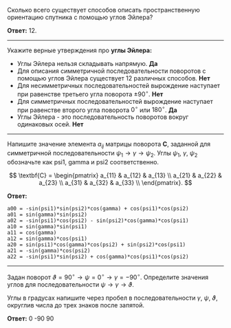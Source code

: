 
Сколько всего существует способов описать пространственную ориентацию спутника с помощью углов Эйлера?

**Ответ:** 12.

---

Укажите верные утверждения про **углы Эйлера:**

* Углы Эйлера нельзя складывать напрямую. **Да**
* Для описания симметричной последовательности поворотов с помощью углов Эйлера существует 12 различных способов. **Нет**
* Для несимметричных последовательностей вырождение наступает при равенстве третьего угла поворота $\pm 90^{\circ}$. **Нет**
* Для симметричных последовательностей вырождение наступает при равенстве второго угла поворота $0^{\circ}$ или $180^{\circ}$. **Да**
* Углы Эйлера - это последовательность поворотов вокруг одинаковых осей. **Нет**

---

Напишите значение элемента $a_{ij}$ матрицы поворота $\textbf{C}$, заданной для симметричной последовательности $\psi_1 \rightarrow \gamma \rightarrow \psi_2$. Углы  $\psi_1,\ \gamma,\ \psi_2$ обозначьте как $\text{psi1}$, $\text{gamma}$ и $\text{psi2}$ соответственно.

$$
\textbf{C} = 
\begin{pmatrix}
	a_{11} & a_{12} & a_{13} \\
	a_{21} & a_{22} & a_{23} \\
	a_{31} & a_{32} & a_{33} \\
\end{pmatrix}.
$$

**Ответ:**

```
a00 = -sin(psi1)*sin(psi2)*cos(gamma) + cos(psi1)*cos(psi2)
a01 = sin(gamma)*sin(psi2)
a02 = -sin(psi1)*cos(psi2) - sin(psi2)*cos(gamma)*cos(psi1)
a10 = sin(gamma)*sin(psi1)
a11 = cos(gamma)
a12 = sin(gamma)*cos(psi1)
a20 = sin(psi1)*cos(gamma)*cos(psi2) + sin(psi2)*cos(psi1)
a21 = -sin(gamma)*cos(psi2)
a22 = -sin(psi1)*sin(psi2) + cos(gamma)*cos(psi1)*cos(psi2)
```

---

Задан поворот $\vartheta = 90^{\circ} \rightarrow \psi = 0^{\circ} \rightarrow \gamma=-90^{\circ}$. Определите значения углов для последовательности $\psi \rightarrow \gamma \rightarrow \vartheta$.

Углы в градусах напишите через пробел в последовательности $\gamma,\ \psi,\ \vartheta$, округлив числа до трех знаков после запятой. 

**Ответ:** 0 -90 90
